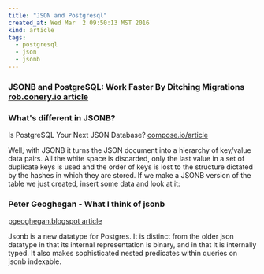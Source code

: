 ```yaml
---
title: "JSON and Postgresql"
created_at: Wed Mar  2 09:50:13 MST 2016
kind: article
tags:
  - postgresql
  - json
  - jsonb
---
```


### JSONB and PostgreSQL: Work Faster By Ditching Migrations <a href="http://rob.conery.io/2016/02/27/jsonb-and-postgresql/" target="_blank">rob.conery.io article</a>

### What's different in JSONB?

Is PostgreSQL Your Next JSON Database?  <a href="https://www.compose.io/articles/is-postgresql-your-next-json-database/" target="_blank">compose.io/article</a>


Well, with JSONB it turns the JSON document into a hierarchy of key/value
data pairs. All the white space is discarded, only the last value in a set
of duplicate keys is used and the order of keys is lost to the structure
dictated by the hashes in which they are stored. If we make a JSONB
version of the table we just created, insert some data and look at it:

### Peter Geoghegan - What I think of jsonb 

<a href="http://pgeoghegan.blogspot.com/2014/03/what-i-think-of-jsonb.html" target="_blank">pgeoghegan.blogspot article</a>

Jsonb is a new datatype for Postgres. It is distinct from the older json
datatype in that its internal representation is binary, and in that
it is internally typed. It also makes sophisticated nested predicates
within queries on jsonb indexable.


<!--
html boilerplate
<a href="" target="_blank"></a>
<img src="" width="400px">
-->



